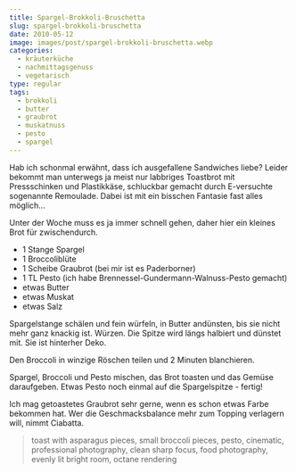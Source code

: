 ```yaml
---
title: Spargel-Brokkoli-Bruschetta
slug: spargel-brokkoli-bruschetta
date: 2010-05-12
image: images/post/spargel-brokkoli-bruschetta.webp
categories: 
  - kräuterküche
  - nachmittagsgenuss
  - vegetarisch
type: regular
tags: 
  - brokkoli
  - butter
  - graubrot
  - muskatnuss
  - pesto
  - spargel
---
```


Hab ich schonmal erwähnt, dass ich ausgefallene Sandwiches liebe? Leider bekommt man unterwegs ja meist nur labbriges Toastbrot mit Pressschinken und Plastikkäse, schluckbar gemacht durch E-versuchte sogenannte Remoulade. Dabei ist mit ein bisschen Fantasie fast alles möglich...

Unter der Woche muss es ja immer schnell gehen, daher hier ein kleines Brot für zwischendurch.

* 1 Stange Spargel 
* 1 Broccoliblüte 
* 1 Scheibe Graubrot (bei mir ist es Paderborner) 
* 1 TL Pesto (ich habe Brennessel-Gundermann-Walnuss-Pesto gemacht) 
* etwas Butter 
* etwas Muskat 
* etwas Salz

Spargelstange schälen und fein würfeln, in Butter andünsten, bis sie nicht mehr ganz knackig ist. Würzen. Die Spitze wird längs halbiert und dünstet mit. Sie ist hinterher Deko.

Den Broccoli in winzige Röschen teilen und 2 Minuten blanchieren.

Spargel, Broccoli und Pesto mischen, das Brot toasten und das Gemüse daraufgeben. Etwas Pesto noch einmal auf die Spargelspitze - fertig!

Ich mag getoastetes Graubrot sehr gerne, wenn es schon etwas Farbe bekommen hat. Wer die Geschmacksbalance mehr zum Topping verlagern will, nimmt Ciabatta.

> toast with asparagus pieces, small broccoli pieces, pesto, cinematic, professional photography, clean sharp focus, food photography, evenly lit bright room, octane rendering
